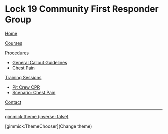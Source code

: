 # Lock 19 Community First Responder Group

[Home](index.md)

[Courses](courses.md)

[Procedures]()

- [General Callout Guidelines](procedures_general.md)
- [Chest Pain](procedures_chestpain.md)

[Training Sessions]()

- [Pit Crew CPR](training/pitcrewcpr.md)
- [Scenario: Chest Pain](training/chestpain.md)

[Contact](contact.md)



--- 
[gimmick:theme (inverse: false)](united)

[gimmick:ThemeChooser](Change theme)
